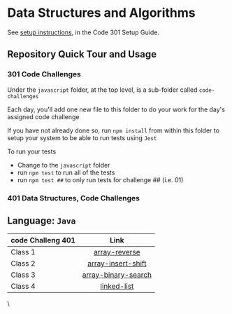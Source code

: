 # Data Structures and Algorithms

See [setup instructions](https://codefellows.github.io/setup-guide/code-301/3-code-challenges), in the Code 301 Setup Guide.

## Repository Quick Tour and Usage

### 301 Code Challenges

Under the `javascript` folder, at the top level, is a sub-folder called `code-challenges`

Each day, you'll add one new file to this folder to do your work for the day's assigned code challenge

If you have not already done so, run `npm install` from within this folder to setup your system to be able to run tests using `Jest`

To run your tests

- Change to the `javascript` folder
- run `npm test` to run all of the tests
- run `npm test ##` to only run tests for challenge ## (i.e. 01)

### 401 Data Structures, Code Challenges

## Language: `Java`

| code Challeng 401     | Link                                                            |
| ----------------------|:---------------------------------------------------------------:|
|  Class 1              |[array-reverse](./java/array-reverse/README.md)                  |
|  Class 2              |[array-insert-shift](./java/array-insert-shift/README.md)        |
|  Class 3              |[array-binary-search](./java/array-binary-search/README.md)      |
|  Class 4              |[linked-list](./java/linked-list/README.md)                      |



\
